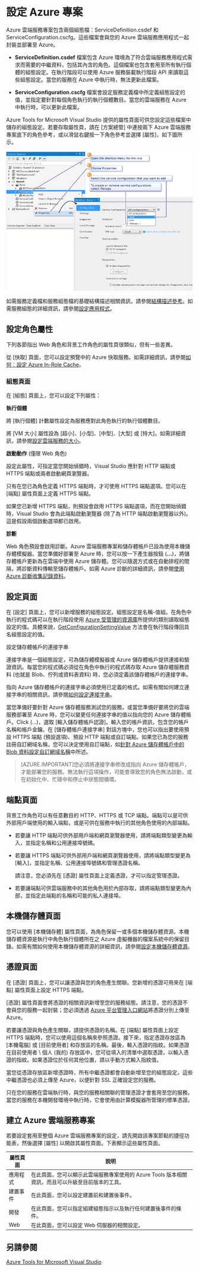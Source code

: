 <properties 
   pageTitle="使用多個服務組態設定 Azure 專案"
	description="使用多個服務組態設定 Azure 專案"
	services="visual-studio-online"
	documentationCenter="na"
	authors="kempb"
	manager="douge"
	editor="tlee"/>
<tags 
   ms.service="multiple"
	ms.devlang="multiple"
	ms.topic="article"
	ms.tgt_pltfrm="na"
	ms.workload="na"
	ms.date="08/24/2015"
	ms.author="kempb"/>

# 設定 Azure 專案

Azure 雲端服務專案包含兩個組態檔：ServiceDefinition.csdef 和 ServiceConfiguration.cscfg。這些檔案會與您的 Azure 雲端服務應用程式一起封裝並部署至 Azure。

- **ServiceDefinition.csdef** 檔案包含 Azure 環境為了符合雲端服務應用程式需求而需要的中繼資料，包括其內含的角色。這個檔案也包含套用至所有執行個體的組態設定。在執行階段可以使用 Azure 服務裝載執行階段 API 來讀取這些組態設定。當您的服務在 Azure 中執行時，無法更新此檔案。

- **ServiceConfiguration.cscfg** 檔案會設定服務定義檔中所定義組態設定的值，並指定要針對每個角色執行的執行個體數目。當您的雲端服務在 Azure 中執行時，可以更新此檔案。

Azure Tools for Microsoft Visual Studio 提供的屬性頁面可供您設定這些檔案中儲存的組態設定。若要存取屬性頁，請在 [方案總管] 中連按兩下 Azure 雲端服務專案底下的角色參考，或以滑鼠右鍵按一下角色參考並選擇 [屬性]，如下圖所示。

![VS\_Solution\_Explorer\_Roles\_Properties](./media/vs-azure-tools-multiple-services-project-configurations/IC784076.png)

如需服務定義檔和服務組態檔的基礎結構描述相關資訊，請參閱[結構描述參考](https://msdn.microsoft.com/library/azure/dd179398.aspx)。如需服務組態的詳細資訊，請參閱[設定應用程式](https://msdn.microsoft.com/library/azure/gg432977.aspx)。

## 設定角色屬性

下列各節指出 Web 角色和背景工作角色的屬性頁很類似，但有一些差異。

從 [快取] 頁面，您可以設定預覽中的 Azure 快取服務。如需詳細資訊，請參閱[如何︰設定 Azure In-Role Cache](https://msdn.microsoft.com/library/azure/jj131263.aspx)。

### 組態頁面

在 [組態] 頁面上，您可以設定下列屬性：

**執行個體**

將 [執行個體] 計數屬性設定為服務應對此角色執行的執行個體數目。

將 [VM 大小] 屬性設為 [超小]、[小型]、[中型]、[大型] 或 [特大]。如需詳細資訊，請參閱[設定雲端服務的大小](https://msdn.microsoft.com/library/azure/ee814754.aspx)。

**啟動動作** (僅限 Web 角色)

設定此屬性，可指定當您開始偵錯時，Visual Studio 應針對 HTTP 端點或 HTTPS 端點或兩者啟動網頁瀏覽器。

只有在您已為角色定義 HTTPS 端點時，才可使用 HTTPS 端點選項。您可以在 [端點] 屬性頁面上定義 HTTPS 端點。

如果您已新增 HTTPS 端點，則預設會啟用 HTTPS 端點選項，而在您開始偵錯時，Visual Studio 會為此端點啟動瀏覽器 (除了為 HTTP 端點啟動瀏覽器以外)。這是假設兩個啟動選項都已啟用。

**診斷**

Web 角色預設會啟用診斷。Azure 雲端服務專案和儲存體帳戶已設為使用本機儲存體模擬器。當您準備好部署至 Azure 時，您可以按一下產生器按鈕 (**...**)，將儲存體帳戶更新為在雲端中使用 Azure 儲存體。您可以隨選方式或在自動排程的間隔，將診斷資料傳輸至儲存體帳戶。如需 Azure 診斷的詳細資訊，請參閱[使用 Azure 診斷收集記錄資料](https://msdn.microsoft.com/library/azure/gg433048.aspx)。

## 設定頁面

在 [設定] 頁面上，您可以新增服務的組態設定。組態設定是名稱-值組。在角色中執行的程式碼可以在執行階段使用 [Azure 受管理的資源庫](http://go.microsoft.com/fwlink?LinkID=171026)所提供的類別讀取組態設定的值。具體來說，[GetConfigurationSettingValue](https://msdn.microsoft.com/library/azure/microsoft.windowsazure.serviceruntime.roleenvironment.getconfigurationsettingvalue.aspx) 方法會在執行階段傳回具名組態設定的值。

設定儲存體帳戶的連接字串

連接字串是一個組態設定，可為儲存體模擬器或 Azure 儲存體帳戶提供連接和驗證資訊。每當您的程式碼必須從在角色中執行的程式碼存取 Azure 儲存體服務資料 (也就是 Blob、佇列或資料表資料) 時，您必須定義該儲存體帳戶的連接字串。

指向 Azure 儲存體帳戶的連接字串必須使用已定義的格式。如需有關如何建立連接字串的相關資訊，請參閱[如何設定連接字串](https://msdn.microsoft.com/library/azure/ee758697.aspx)。

當您準備好要針對 Azure 儲存體服務測試您的服務，或當您準備好要將您的雲端服務部署至 Azure 時，您可以變更任何連接字串的值以指向您的 Azure 儲存體帳戶。Click (…)，選取 [輸入儲存體帳戶認證]。輸入您的帳戶資訊，包含您的帳戶名稱和帳戶金鑰。在 [儲存體帳戶連接字串] 對話方塊中，您也可以指出要使用預設 HTTPS 端點 (預設選項)、預設 HTTP 端點或自訂端點。如果您已為您的服務註冊自訂網域名稱，您可以決定使用自訂端點，如[針對 Azure 儲存體帳戶中的 Blob 資料設定自訂網域名稱](./storage//storage-custom-domain-name/)中所述。

>[AZURE.IMPORTANT]您必須將連接字串修改成指向 Azure 儲存體帳戶，才能部署您的服務。無法執行這項操作，可能會導致您的角色無法啟動，或在初始化中、忙碌中和停止中狀態間循環。

## 端點頁面

背景工作角色可以有任意數目的 HTTP、HTTPS 或 TCP 端點。端點可以是可供外部用戶端使用的輸入端點，或是可供在服務中執行的其他角色使用的內部端點。

- 若要讓 HTTP 端點可供外部用戶端和網頁瀏覽器使用，請將端點類型變更為輸入，並指定名稱和公用連接埠號碼。

- 若要讓 HTTPS 端點可供外部用戶端和網頁瀏覽器使用，請將端點類型變更為 [輸入]，並指定名稱、公用連接埠號碼和管理憑證名稱。

    請注意，您必須先在 [憑證] 屬性頁面上定義憑證，才可以指定管理憑證。

- 若要讓端點可供雲端服務中的其他角色用於內部存取，請將端點類型變更為內部，並指定此端點的名稱和可能的私人連接埠。

## 本機儲存體頁面

您可以使用 [本機儲存體] 屬性頁面，為角色保留一或多個本機儲存體資源。本機儲存體資源是執行中角色執行個體所在之 Azure 虛擬機器的檔案系統中的保留目錄。如需有關如何使用本機儲存體資源的詳細資訊，請參閱[設定本機儲存體資源](https://msdn.microsoft.com/library/azure/ee758708.aspx)。

## 憑證頁面

在 [憑證] 頁面上，您可以讓憑證與您的角色產生關聯。您新增的憑證可用來在 [端點] 屬性頁面上設定 HTTPS 端點。

[憑證] 屬性頁面會將憑證的相關資訊新增至您的服務組態。請注意，您的憑證不會與您的服務一起封裝；您必須透過 [Azure 平台管理入口網站](http://go.microsoft.com/fwlink/?LinkID=213885)將憑證分別上傳至 Azure。

若要讓憑證與角色產生關聯，請提供憑證的名稱。在 [端點] 屬性頁面上設定 HTTPS 端點時，您可以使用這個名稱來參照憑證。接下來，指定憑證存放區為 [本機電腦] 或 [目前使用者] 和存放區的名稱。最後，輸入憑證的指紋。如果憑證在目前使用者 \\ 個人 (我的) 存放區中，您可從填入的清單中選取憑證，以輸入憑證的指紋。如果憑證位於任何其他位置，請以手動方式輸入指紋值。

當您從憑證存放區新增憑證時，所有中繼憑證都會自動新增至您的組態設定。這些中繼憑證也必須上傳至 Azure，以便針對 SSL 正確設定您的服務。

只在您的服務在雲端執行時，與您的服務相關聯的管理憑證才會套用至您的服務。當您的服務在本機開發環境中執行時，它會使用由計算模擬器所管理的標準憑證。

## 建立 Azure 雲端服務專案

若要設定套用至整個 Azure 雲端服務專案的設定，請先開啟該專案節點的捷徑功能表，然後選擇 [屬性] 以開啟其屬性頁面。下表顯示這些屬性頁面。

|屬性頁面|說明|
|---|---|
|應用程式|在此頁面，您可以顯示此雲端服務專案使用的 Azure Tools 版本相關資訊，而且可以升級至目前版本的工具。|
|建置事件|在此頁面，您可以設定建置前和建置後事件。|
|開發|在此頁面，您可以指定組建組態指示以及執行任何建置後事件的條件。|
|Web|在此頁面，您可以設定 Web 伺服器的相關設定。|

## 另請參閱

[Azure Tools for Microsoft Visual Studio](https://msdn.microsoft.com/library/azure/ee405484.aspx)

<!---HONumber=August15_HO9-->